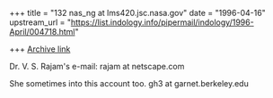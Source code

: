 +++
title = "132 nas_ng at lms420.jsc.nasa.gov"
date = "1996-04-16"
upstream_url = "https://list.indology.info/pipermail/indology/1996-April/004718.html"

+++
[Archive link](https://list.indology.info/pipermail/indology/1996-April/004718.html)




Dr. V. S. Rajam's e-mail:
rajam at netscape.com


She sometimes into this account too.
gh3 at garnet.berkeley.edu




